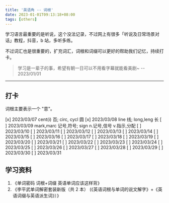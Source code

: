 ```yaml
---
title: '英语角 -- 词根'
date: 2023-01-01T09:13:18+08:00
tags: [others]
---
```


学习语言最重要的是听说，这个没法记录，不过网上有很多「听说及日常场景对话」教程，抖音，b 站，多听多练。

不过词汇也是很重要的，扩充词汇，词根和词缀可以更好的帮助我们记忆，持续打卡。

> 学习是一辈子的事，希望有朝一日可以不用看字幕就能看美剧~ -- 2023/01/01

---

## 打卡

词根主要表示一个 "意"。

[x] 2023/03/07 cent(i) 百; circ, cycl 圆
[x] 2023/03/08 line 线; long,leng 长
[ ] 2023/03/09 mark,marc 记号,符号; sign n.记号,信号 v.指示,分配
[ ] 2023/03/10
[ ] 2023/03/11
[ ] 2023/03/12
[ ] 2023/03/13
[ ] 2023/03/14
[ ] 2023/03/15
[ ] 2023/03/16
[ ] 2023/03/17
[ ] 2023/03/18
[ ] 2023/03/19
[ ] 2023/03/20
[ ] 2023/03/21
[ ] 2023/03/22
[ ] 2023/03/23
[ ] 2023/03/24
[ ] 2023/03/25
[ ] 2023/03/26
[ ] 2023/03/27
[ ] 2023/03/28
[ ] 2023/03/29
[ ] 2023/03/30
[ ] 2023/03/31

## 学习资料

1. 《单词密码 词根+词缀 英语单词应该这样背》
2. 《李平武单词解密套装新版（共 2 本） (《英语词根与单词的说文解字》+《英语词缀与英语派生词》）》
